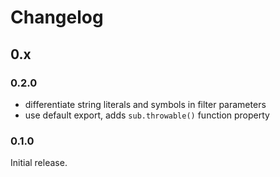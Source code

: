 # Changelog

## 0.x

### 0.2.0

- differentiate string literals and symbols in filter parameters
- use default export, adds `sub.throwable()` function property

### 0.1.0

Initial release.
